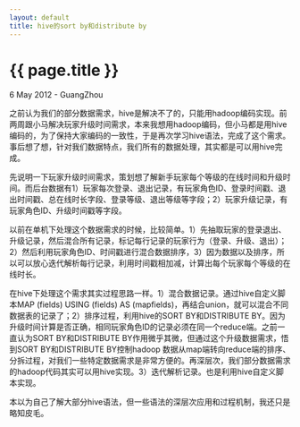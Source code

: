 ```yaml
---
layout: default
title: hive的sort by和distribute by 
---
```


 {{ page.title }}
================
<p class="meta">6 May 2012 - GuangZhou</p>

之前认为我们的部分数据需求，hive是解决不了的，只能用hadoop编码实现。前两周跟小马解决玩家升级时间需求，本来我想用hadoop编码，但小马都是用hive编码的，为了保持大家编码的一致性，于是再次学习hive语法，完成了这个需求。事后想了想，针对我们数据特点，我们所有的数据处理，其实都是可以用hive完成。

先说明一下玩家升级时间需求，策划想了解新手玩家每个等级的在线时间和升级时间。而后台数据有1）玩家每次登录、退出记录，有玩家角色ID、登录时间戳、退出时间戳、总在线时长字段、登录等级、退出等级等字段；2）玩家升级记录，有玩家角色ID、升级时间戳等字段。

以前在单机下处理这个数据需求的时候，比较简单。1）先抽取玩家的登录退出、升级记录，然后混合所有记录，标记每行记录的玩家行为（登录、升级、退出）；2）然后利用玩家角色ID、时间戳进行混合数据排序，3）因为数据以及排序，所以可以放心迭代解析每行记录，利用时间戳相加减，计算出每个玩家每个等级的在线时长。

在hive下处理这个需求其实过程思路一样。1）混合数据记录。通过hive自定义脚本MAP (fields) USING (fields) AS (mapfields)，再结合union，就可以混合不同数据表的记录了；2）排序过程，利用hive的SORT BY和DISTRIBUTE BY。因为升级时间计算是否正确，相同玩家角色ID的记录必须在同一个reduce端。之前一直认为SORT BY和DISTRIBUTE BY作用微乎其微，但通过这个升级数据需求，悟到SORT BY和DISTRIBUTE BY控制hadoop 数据从map端转向reduce端的排序、分拆过程，对我们一些特定数据需求是非常方便的。再深层次，我们部分数据需求的hadoop代码其实可以用hive实现。3）迭代解析记录。也是利用hive自定义脚本实现。

本以为自己了解大部分hive语法，但一些语法的深层次应用和过程机制，我还只是略知皮毛。
